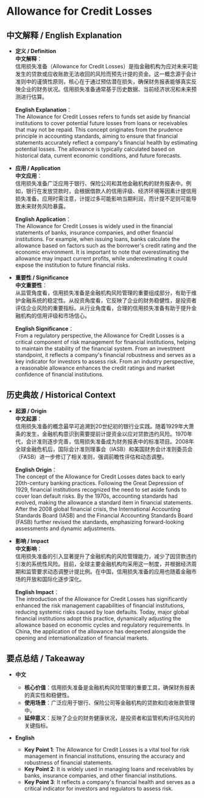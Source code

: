 # Allowance for Credit Losses

## 中文解释 / English Explanation

* **定义 / Definition**  
  **中文解释**：  
  信用损失准备（Allowance for Credit Losses）是指金融机构为应对未来可能发生的贷款或应收账款无法收回的风险而预先计提的资金。这一概念源于会计准则中的谨慎性原则，核心在于通过预估潜在损失，确保财务报表能够真实反映企业的财务状况。信用损失准备通常基于历史数据、当前经济状况和未来预测进行估算。  

  **English Explanation**：  
  The Allowance for Credit Losses refers to funds set aside by financial institutions to cover potential future losses from loans or receivables that may not be repaid. This concept originates from the prudence principle in accounting standards, aiming to ensure that financial statements accurately reflect a company's financial health by estimating potential losses. The allowance is typically calculated based on historical data, current economic conditions, and future forecasts.

* **应用 / Application**  
  **中文应用**：  
  信用损失准备广泛应用于银行、保险公司和其他金融机构的财务报表中。例如，银行在发放贷款时，会根据借款人的信用评级、经济环境等因素计提信用损失准备。应用时需注意，计提过多可能影响当期利润，而计提不足则可能导致未来财务风险暴露。  

  **English Application**：  
  The Allowance for Credit Losses is widely used in the financial statements of banks, insurance companies, and other financial institutions. For example, when issuing loans, banks calculate the allowance based on factors such as the borrower's credit rating and the economic environment. It is important to note that overestimating the allowance may impact current profits, while underestimating it could expose the institution to future financial risks.

* **重要性 / Significance**  
  **中文重要性**：  
  从监管角度看，信用损失准备是金融机构风险管理的重要组成部分，有助于维护金融系统的稳定性。从投资角度看，它反映了企业的财务稳健性，是投资者评估企业风险的重要指标。从行业角度看，合理的信用损失准备有助于提升金融机构的信用评级和市场信心。  

  **English Significance**：  
  From a regulatory perspective, the Allowance for Credit Losses is a critical component of risk management for financial institutions, helping to maintain the stability of the financial system. From an investment standpoint, it reflects a company's financial robustness and serves as a key indicator for investors to assess risk. From an industry perspective, a reasonable allowance enhances the credit ratings and market confidence of financial institutions.

## 历史典故 / Historical Context

* **起源 / Origin**  
  **中文起源**：  
  信用损失准备的概念最早可追溯到20世纪初的银行业实践。随着1929年大萧条的发生，金融机构意识到需要提前计提资金以应对贷款违约风险。1970年代，会计准则逐步完善，信用损失准备成为财务报表中的标准项目。2008年全球金融危机后，国际会计准则理事会（IASB）和美国财务会计准则委员会（FASB）进一步修订了相关准则，强调前瞻性评估和动态调整。  

  **English Origin**：  
  The concept of the Allowance for Credit Losses dates back to early 20th-century banking practices. Following the Great Depression of 1929, financial institutions recognized the need to set aside funds to cover loan default risks. By the 1970s, accounting standards had evolved, making the allowance a standard item in financial statements. After the 2008 global financial crisis, the International Accounting Standards Board (IASB) and the Financial Accounting Standards Board (FASB) further revised the standards, emphasizing forward-looking assessments and dynamic adjustments.

* **影响 / Impact**  
  **中文影响**：  
  信用损失准备的引入显著提升了金融机构的风险管理能力，减少了因贷款违约引发的系统性风险。目前，全球主要金融机构均采用这一制度，并根据经济周期和监管要求动态调整计提比例。在中国，信用损失准备的应用也随着金融市场的开放和国际化逐步深化。  

  **English Impact**：  
  The introduction of the Allowance for Credit Losses has significantly enhanced the risk management capabilities of financial institutions, reducing systemic risks caused by loan defaults. Today, major global financial institutions adopt this practice, dynamically adjusting the allowance based on economic cycles and regulatory requirements. In China, the application of the allowance has deepened alongside the opening and internationalization of financial markets.

## 要点总结 / Takeaway

* **中文**  
  - **核心价值**：信用损失准备是金融机构风险管理的重要工具，确保财务报表的真实性和稳健性。  
  - **使用场景**：广泛应用于银行、保险公司等金融机构的贷款和应收账款管理中。  
  - **延伸意义**：反映了企业的财务健康状况，是投资者和监管机构评估风险的关键指标。  

* **English**  
  - **Key Point 1**: The Allowance for Credit Losses is a vital tool for risk management in financial institutions, ensuring the accuracy and robustness of financial statements.  
  - **Key Point 2**: It is widely used in managing loans and receivables by banks, insurance companies, and other financial institutions.  
  - **Key Point 3**: It reflects a company's financial health and serves as a critical indicator for investors and regulators to assess risk.